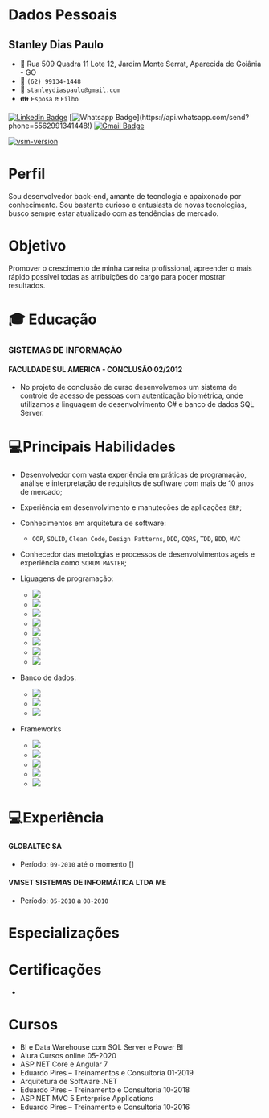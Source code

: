 # Dados Pessoais
## Stanley Dias Paulo 
* :triangular_flag_on_post: Rua 509 Quadra 11 Lote 12, Jardim Monte Serrat, Aparecida de Goiânia - GO
* :iphone: `(62) 99134-1448`
* :email: `stanleydiaspaulo@gmail.com`
* :family: `Esposa` e `Filho`

[![Linkedin Badge](https://img.shields.io/badge/-Linkedin-blue?style=flat-square&logo=Linkedin&logoColor=white&link=https://www.linkedin.com/in/stanleydiaspaulo/)](https://www.linkedin.com/in/stanleydiaspaulo/)
[![Whatsapp Badge](https://img.shields.io/badge/-Whatsapp-4CA143?style=flat-square&labelColor=4CA143&logo=whatsapp&logoColor=white&link=https://api.whatsapp.com/send?phone=5562991341448!)](https://api.whatsapp.com/send?phone=5562991341448!)
[![Gmail Badge](https://img.shields.io/badge/-Gmail-c14438?style=flat-square&logo=Gmail&logoColor=white&link=mailto:stanleydiaspaulo@gmail.com)](mailto:stanleydiaspaulo@gmail.com)

[![vsm-version](https://img.shields.io/visual-studio-marketplace/v/extensionId?style=flat-square&label=Visual%20Studio%20Marketplace&logo=visual-studio-code)](https://marketplace.visualstudio.com/items?itemName=extensionId)

# Perfil
Sou desenvolvedor back-end, amante de tecnologia e apaixonado por conhecimento. Sou bastante curioso e entusiasta de novas tecnologias, busco sempre estar atualizado com as tendências de mercado.

# Objetivo
Promover o crescimento de minha carreira profissional, apreender o mais rápido possível todas as atribuições do cargo para poder mostrar resultados.

# :mortar_board: Educação
### SISTEMAS DE INFORMAÇÃO
#### FACULDADE SUL AMERICA - CONCLUSÃO 02/2012
* No projeto de conclusão de curso desenvolvemos um sistema de controle de acesso de pessoas com autenticação biométrica, onde utilizamos a linguagem de desenvolvimento C# e banco de dados SQL Server.

# 💻Principais Habilidades
* Desenvolvedor com vasta experiência em práticas de programação, análise e interpretação de requisitos de software com mais de 10 anos de mercado;
* Experiência em desenvolvimento e manuteções de aplicações `ERP`;
* Conhecimentos em arquitetura de software:
    * `OOP`, `SOLID`, `Clean Code`, `Design Patterns`, `DDD`, `CQRS`, `TDD`, `BDD`, `MVC`
* Conhecedor das metologias e processos de desenvolvimentos ageis e experiência como `SCRUM MASTER`;
* Liguagens de programação:
    - <img src="https://img.shields.io/badge/%20-C%23-green"/>
    - <img src="https://img.shields.io/badge/%20-Delphi-lightgrey"/>
    - <img src="https://img.shields.io/badge/%20-VB6-yellowgreen"/> 
    - <img src="https://img.shields.io/badge/%20-TypeScript-blue"/>
    - <img src="https://img.shields.io/badge/%20-Java%20Script-yellow"/>
    - <img src="https://img.shields.io/badge/%20-NodeJS-green"/>
    - <img src="https://img.shields.io/badge/%20-HTML5-red"/>
    - <img src="https://img.shields.io/badge/-CSS3-blue"/>
* Banco de dados:
    - <img src="https://img.shields.io/badge/%20-Microsoft%20SQL%20Server-red"/>
    - <img src="https://img.shields.io/badge/%20-Oracle-red"/>
    - <img src="https://img.shields.io/badge/%20-MySQL-blue" />

* Frameworks
    - <img src="https://img.shields.io/badge/EntityFramework-Core-blue"/>
    - <img src="https://img.shields.io/badge/React-JS-orange"/>
    - <img src="https://img.shields.io/badge/Angular-7%2B-red"/>
    - <img src="https://img.shields.io/badge/ASP.NET-MVC5-green"/>
    - <img src="https://img.shields.io/badge/ASP.NET-Core-blue"/>
    

# 💻Experiência
#### GLOBALTEC SA
* Período: `09-2010` até o momento
[]
#### VMSET SISTEMAS DE INFORMÁTICA LTDA ME
* Período: `05-2010` a `08-2010`


# Especializações

# Certificações
*

# Cursos
* BI e Data Warehouse com SQL Server e Power BI 
* Alura Cursos online 05-2020
* ASP.NET Core e Angular 7 
* Eduardo Pires – Treinamentos e Consultoria 01-2019
* Arquitetura de Software .NET
* Eduardo Pires – Treinamento e Consultoria 10-2018
* ASP.NET MVC 5 Enterprise Applications 
* Eduardo Pires – Treinamento e Consultoria 10-2016


